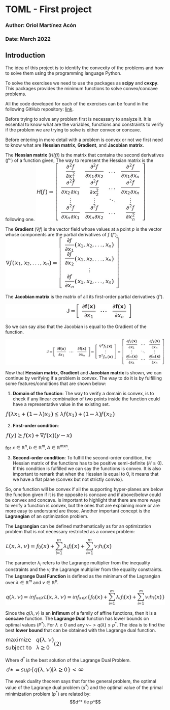 # TOML - First project
### Author: Oriol Martínez Acón
### Date: March 2022

<!-- ADD EQUATIONS -->

## Introduction
The idea of this project is to identify the convexity of the problems and how to solve them using the programming language Python.

To solve the exercises we need to use the packages as **scipy** and **cvxpy**. This packages provides the minimum functions to solve convex/concave problems.

All the code developed for each of the exercises can be found in the following GitHub repository: [link](https://github.com/oriolmartinezac/TOML-Labs/tree/main/project-1). 

Before trying to solve any problem first is necessary to analyze it. It is essential to know what are the variables, functions and constraints to verify if the problem we are trying to solve is either convex or concave.

Before entering in more detail with a problem is convex or not we first need to know what are **Hessian matrix**, **Gradient**, and **Jacobian matrix**.

The **Hessian matrix** (*H(f)*) is the matrix that contains the second derivatives (*f''*) of a function given,  The way to represent the Hessian matrix is the following one.
![hessian matrix](./images/equations/1.png)

The **Gradient** ($\nabla f$) is the vector field whose values at a point $p$ is the vector whose components are the partial derivatives of *f* (*f'*).
![gradient matrix](./images/equations/2.png)

The **Jacobian matrix** is the matrix of all its first-order partial derivatives (*f'*).

![jacobian matrix](./images/equations/3.png)

So we can say also that the Jacobian is equal to the Gradient of the function.

![alt](./images/equations/4.png)

Now that **Hessian matrix**, **Gradient** and **Jacobian matrix** is shown, we can continue by verifying if a problem is convex. 
The way to do it is by fulfilling some features/conditions that are shown below:

1. **Domain of the function**: The way to verify a domain is convex, is to check if any linear combination of two points inside the function could have a representative value in the existing set. 

![alt](./images/equations/5.png)

2. **First-order condition**:

![alt](./images/equations/6.png)

for $x \in \mathbb{R}^n, b \in \mathbb{R}^m, A \in \mathbb{R}^{mxn}$.

3. **Second-order condition**: To fulfill the second-order condition, the Hessian matrix of the functions has to be positive semi-definite ($H \geq 0$). If this condition is fulfilled we can say the functions is convex. It is also important to remark that when the Hessian is equal to 0, it means that we have a flat plane (convex but not strictly convex).

So, one function will be convex if all the supporting hyper-planes are below the function given if it is the opposite is concave and if above/below could be convex and concave.
Is important to highlight that there are more ways to verify a function is convex, but the ones that are explaining more or are more easy to understand are those.
Another important concept is the **Lagrangian** of an optimization problem. 

The **Lagrangian** can be defined mathematically as for an optimization problem that is not necessary restricted as a convex problem:

![lagrangian](./images/equations/7.png)

The parameter $\lambda_i$ refers to the Lagrange multiplier from the inequality constraints and the $\nu_i$ the Lagrange multiplier from the equality constraints.
The **Lagrange Dual Function** is defined as the minimum of the Lagrangian over $\lambda \in \mathbb{R}^m$ and $\nu \in \mathbb{R}^p$.

![lagrange dual function](./images/equations/8.png)

Since the $q(\lambda,\nu)$ is an **infimum** of a family of affine functions, then it is a **concave** function. The **Lagrange Dual** function has lower bounds on optimal values ($P^*$).
For $\lambda \geq 0$ and any $\nu -> q(\lambda) \leq p^*$.
The idea is to find the best **lower bound** that can be obtained with the Lagrange dual function.

![equation](./images/equations/9.png)

Where $d^*$ is the best solution of the Lagrange Dual Problem.

![equation](./images/equations/10.png)

The weak duality theorem says that for the general problem, the optimal value of the Lagrange dual problem ($d^*$) and the optimal value of the primal minimization problem ($p^*$) are related by:
$$d^* \le p^$$